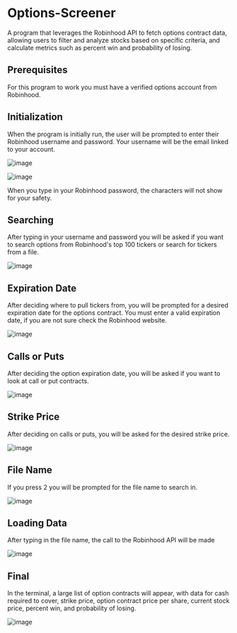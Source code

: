 # Options-Screener
A program that leverages the Robinhood API to fetch options contract data, allowing users to filter and analyze stocks based on specific criteria, and calculate metrics such as percent win and probability of losing. 

## Prerequisites 

For this program to work you must have a verified options account from Robinhood.

## Initialization 

When the program is initially run, the user will be prompted to enter their Robinhood username and password. Your username will be the email linked to your account. 

![image](https://github.com/michaelslice/Options-Screener/assets/110714088/e75c0963-3379-4665-b433-9557dc854e3b)

![image](https://github.com/michaelslice/Options-Screener/assets/110714088/38b2feca-7d0a-450a-9b76-07b3a9d3c399)

When you type in your Robinhood password, the characters will not show for your safety.

## Searching

After typing in your username and password you will be asked if you want to search options from Robinhood's top 100 tickers or search for tickers from a file.

![image](https://github.com/michaelslice/Options-Screener/assets/110714088/ffdfcfcd-c716-4555-8b47-0a1878303fd5)

## Expiration Date

After deciding where to pull tickers from, you will be prompted for a desired expiration date for the options contract. You must enter a valid expiration date, if you are not sure check the Robinhood website. 

![image](https://github.com/michaelslice/Options-Screener/assets/110714088/3280ff31-7cdb-4fd8-9daf-f733141043f4)

## Calls or Puts

After deciding the option expiration date, you will be asked if you want to look at call or put contracts.

![image](https://github.com/michaelslice/Options-Screener/assets/110714088/3d77174f-2889-49ac-88ed-246b8347710e)

## Strike Price

After deciding on calls or puts, you will be asked for the desired strike price.

![image](https://github.com/michaelslice/Options-Screener/assets/110714088/5809e846-f475-44b4-bbab-eb5749ed74e1)

## File Name

If you press 2 you will be prompted for the file name to search in. 

![image](https://github.com/michaelslice/Options-Screener/assets/110714088/519a1e9a-be79-44a0-b66d-f9641c075ef4)

## Loading Data

After typing in the file name, the call to the Robinhood API will be made

![image](https://github.com/michaelslice/Options-Screener/assets/110714088/d1b1d26c-29cf-410d-a344-34cecf45e702)

## Final

In the terminal, a large list of option contracts will appear, with data for cash required to cover, strike price, option contract price per share, current stock price, percent win, and probability of losing.

![image](https://github.com/michaelslice/Options-Screener/assets/110714088/e551a05c-ccbb-40e2-803f-905c7f8ff108)



